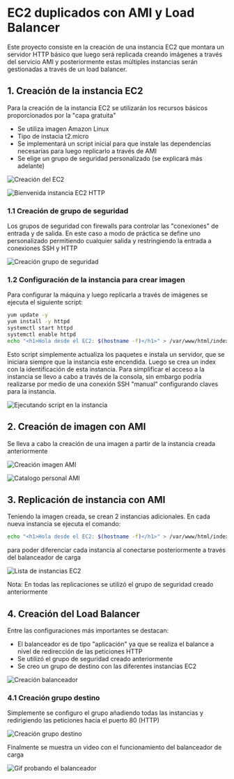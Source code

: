 # EC2 duplicados con AMI y Load Balancer
Este proyecto consiste en la creación de una instancia EC2 que montara un servidor HTTP básico que luego será replicada creando imágenes a través del servicio AMI y posteriormente estas múltiples instancias serán gestionadas a través de un load balancer.

## 1. Creación de la instancia EC2
Para la creación de la instancia EC2 se utilizarán los recursos básicos proporcionados por la "capa gratuita"
- Se utiliza imagen Amazon Linux
- Tipo de instacia t2.micro
- Se implementará un script inicial para que instale las dependencias necesarias para luego replicarlo a través de AMI
- Se elige un grupo de seguridad personalizado (se explicará más adelante)

![Creación del EC2](images/creacion-ec2.png)

![Bienvenida instancia EC2 HTTP](images/ec2-servidor-bienvenida.png)

### 1.1 Creación de grupo de seguridad
Los grupos de seguridad con firewalls para controlar las "conexiones" de entrada y de salida. En este caso a modo de práctica se define uno personalizado permitiendo cualquier salida y restringiendo la entrada a conexiones SSH y HTTP

![Creación grupo de seguridad](images/grupo-seguridad.png)

### 1.2 Configuración de la instancia para crear imagen
Para configurar la máquina y luego replicarla a través de imágenes se ejecuta el siguiente script:
~~~bash
yum update -y
yum install -y httpd
systemctl start httpd
systemctl enable httpd
echo "<h1>Hola desde el EC2: $(hostname -f)</h1>" > /var/www/html/index.html
~~~

Esto script simplemente actualiza los paquetes e instala un servidor, que se iniciara siempre que la instancia este encendida. Luego se crea un index con la identificación de esta instancia. Para simplificar el acceso a la instancia se llevo a cabo a través de la consola, sin embargo podría realizarse por medio de una conexión SSH "manual" configurando claves para la instancia.

![Ejecutando script en la instancia](images/set-up-script.png)

## 2. Creación de imagen con AMI
Se lleva a cabo la creación de una imagen a partir de la instancia creada anteriormente

![Creación imagen AMI](images/creacion-imagen.png)

![Catalogo personal AMI](images/catalogo-personal-ami.png)

## 3. Replicación de instancia con AMI
Teniendo la imagen creada, se crean 2 instancias adicionales. En cada nueva instancia se ejecuta el comando:
~~~bash
echo "<h1>Hola desde el EC2: $(hostname -f)</h1>" > /var/www/html/index.html
~~~
para poder diferenciar cada instancia al conectarse posteriormente a través del balanceador de carga

![Lista de instancias EC2](images/catalogo-ec2.png)

Nota: En todas las replicaciones se utilizó el grupo de seguridad creado anteriormente

## 4. Creación del Load Balancer
Entre las configuraciones más importantes se destacan:
- El balanceador es de tipo "aplicación" ya que se realiza el balance a nivel de redirección de las peticiones HTTP
- Se utilizó el grupo de seguridad creado anteriormente
- Se creo un grupo de destino con las diferentes instancias EC2

![Creación balanceador](images/creacion-balanceador.png)

### 4.1 Creación grupo destino
Simplemente se configuro el grupo añadiendo todas las instancias y redirigiendo las peticiones hacia el puerto 80 (HTTP)

![Creación grupo destino](images/creacion-grupo-destino.png)

Finalmente se muestra un video con el funcionamiento del balanceador de carga

![Gif probando el balanceador](images/prueba-balanceador.gif)

